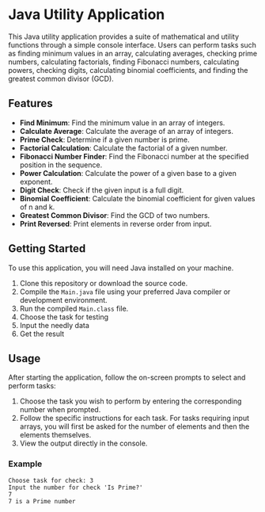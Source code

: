 # Java Utility Application

This Java utility application provides a suite of mathematical and utility functions through a simple console interface. Users can perform tasks such as finding minimum values in an array, calculating averages, checking prime numbers, calculating factorials, finding Fibonacci numbers, calculating powers, checking digits, calculating binomial coefficients, and finding the greatest common divisor (GCD).

## Features

- **Find Minimum**: Find the minimum value in an array of integers.
- **Calculate Average**: Calculate the average of an array of integers.
- **Prime Check**: Determine if a given number is prime.
- **Factorial Calculation**: Calculate the factorial of a given number.
- **Fibonacci Number Finder**: Find the Fibonacci number at the specified position in the sequence.
- **Power Calculation**: Calculate the power of a given base to a given exponent.
- **Digit Check**: Check if the given input is a full digit.
- **Binomial Coefficient**: Calculate the binomial coefficient for given values of n and k.
- **Greatest Common Divisor**: Find the GCD of two numbers.
- **Print Reversed**: Print elements in reverse order from input.

## Getting Started

To use this application, you will need Java installed on your machine.

1. Clone this repository or download the source code.
2. Compile the `Main.java` file using your preferred Java compiler or development environment.
3. Run the compiled `Main.class` file.
4. Choose the task for testing
5. Input the needly data
6. Get the result

## Usage

After starting the application, follow the on-screen prompts to select and perform tasks:

1. Choose the task you wish to perform by entering the corresponding number when prompted.
2. Follow the specific instructions for each task. For tasks requiring input arrays, you will first be asked for the number of elements and then the elements themselves.
3. View the output directly in the console.

### Example

```plaintext
Choose task for check: 3
Input the number for check 'Is Prime?'
7
7 is a Prime number

